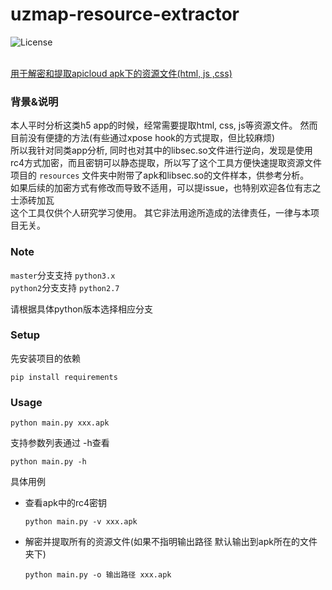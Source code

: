 # uzmap-resource-extractor
![License](https://img.shields.io/badge/License-Apache%202.0-blue.svg)

<br><u>用于解密和提取apicloud apk下的资源文件(html, js ,css)</u>
### 背景&说明 ###
本人平时分析这类h5 app的时候，经常需要提取html, css, js等资源文件。  然而目前没有便捷的方法(有些通过xpose hook的方式提取，但比较麻烦)
<br>所以我针对同类app分析, 同时也对其中的libsec.so文件进行逆向，发现是使用rc4方式加密，而且密钥可以静态提取，所以写了这个工具方便快速提取资源文件
<br>项目的 ```resources``` 文件夹中附带了apk和libsec.so的文件样本，供参考分析。 
<br>如果后续的加密方式有修改而导致不适用，可以提issue，也特别欢迎各位有志之士添砖加瓦
<br>这个工具仅供个人研究学习使用。 其它非法用途所造成的法律责任，一律与本项目无关。
### Note ###
  ```master```分支支持 ```python3.x```<br>
  ```python2```分支支持 ```python2.7```<br>

  请根据具体python版本选择相应分支

### Setup ###
先安装项目的依赖
```
pip install requirements
```

### Usage ###
```
python main.py xxx.apk
```
支持参数列表通过 -h查看
```
python main.py -h
```

具体用例

- 查看apk中的rc4密钥

  ```python main.py -v xxx.apk ```

- 解密并提取所有的资源文件(如果不指明输出路径 默认输出到apk所在的文件夹下)

  ```python main.py -o 输出路径 xxx.apk ```

